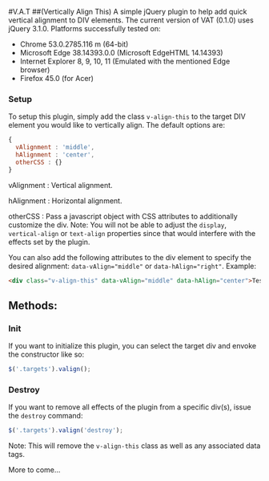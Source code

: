 #V.A.T
##(Vertically Align This)
A simple jQuery plugin to help add quick vertical alignment to DIV elements.
The current version of VAT (0.1.0) uses jQuery 3.1.0.
Platforms successfully tested on:
* Chrome 53.0.2785.116 m (64-bit)
* Microsoft Edge 38.14393.0.0 (Microsoft EdgeHTML 14.14393)
* Internet Explorer 8, 9, 10, 11 (Emulated with the mentioned Edge browser)
* Firefox 45.0 (for Acer)

### Setup
To setup this plugin, simply add the class `v-align-this` to the target DIV element you would like to vertically align.
The default options are:
```javascript
{
  vAlignment : 'middle',
  hAlignment : 'center',
  otherCSS : {}
}
```
vAlignment  : Vertical alignment.

hAlignment  : Horizontal alignment.

otherCSS    : Pass a javascript object with CSS attributes to additionally customize the div. Note: You will not be able to adjust the `display`, `vertical-align` or `text-align` properties since that would interfere with the effects set by the plugin.

You can also add the following attributes to the div element to specify the desired alignment: `data-vAlign="middle"` or `data-hAlign="right"`.
Example:
```html
<div class="v-align-this" data-vAlign="middle" data-hAlign="center">Test<br>Content</div>
```

## Methods:
### Init
If you want to initialize this plugin, you can select the target div and envoke the constructor like so:
```javascript
$('.targets').valign();
```
### Destroy
If you want to remove all effects of the plugin from a specific div(s), issue the `destroy` command:
```javascript
$('.targets').valign('destroy');
```
Note: This will remove the `v-align-this` class as well as any associated data tags.

More to come...
